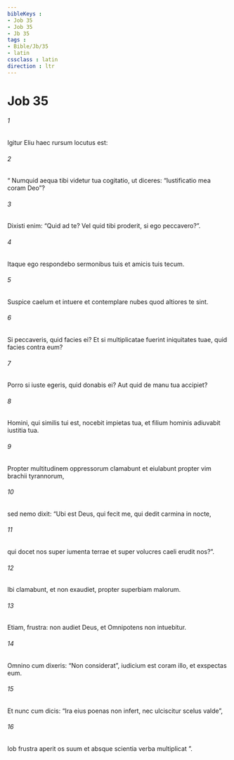 ```yaml
---
bibleKeys : 
- Job 35
- Job 35
- Jb 35
tags : 
- Bible/Jb/35
- latin
cssclass : latin
direction : ltr
---
```


# Job 35

###### 1
Igitur Eliu haec rursum locutus est:
###### 2
“ Numquid aequa tibi videtur tua cogitatio, ut diceres: “Iustificatio mea coram Deo”?
###### 3
Dixisti enim: “Quid ad te? Vel quid tibi proderit, si ego peccavero?”.
###### 4
Itaque ego respondebo sermonibus tuis et amicis tuis tecum.
###### 5
Suspice caelum et intuere et contemplare nubes quod altiores te sint.
###### 6
Si peccaveris, quid facies ei? Et si multiplicatae fuerint iniquitates tuae, quid facies contra eum?
###### 7
Porro si iuste egeris, quid donabis ei? Aut quid de manu tua accipiet?
###### 8
Homini, qui similis tui est, nocebit impietas tua, et filium hominis adiuvabit iustitia tua.
###### 9
Propter multitudinem oppressorum clamabunt et eiulabunt propter vim brachii tyrannorum,
###### 10
sed nemo dixit: “Ubi est Deus, qui fecit me, qui dedit carmina in nocte,
###### 11
qui docet nos super iumenta terrae et super volucres caeli erudit nos?”.
###### 12
Ibi clamabunt, et non exaudiet, propter superbiam malorum.
###### 13
Etiam, frustra: non audiet Deus, et Omnipotens non intuebitur.
###### 14
Omnino cum dixeris: “Non considerat”, iudicium est coram illo, et exspectas eum.
###### 15
Et nunc cum dicis: “Ira eius poenas non infert, nec ulciscitur scelus valde”,
###### 16
Iob frustra aperit os suum et absque scientia verba multiplicat ”.
